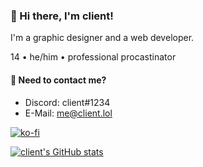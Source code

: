 ### 👋 Hi there, I'm client!
I'm a graphic designer and a web  developer.

14 • he/him • professional procastinator

#### 💬 Need to contact me?
* Discord: client#1234
* E-Mail: me@client.lol

[![ko-fi](https://www.ko-fi.com/img/githubbutton_sm.svg)](https://ko-fi.com/Q5Q12WY9S)

[![client's GitHub stats](https://github-readme-stats.vercel.app/api?username=client&count_private=true&hide_border&theme=dark)](https://github.com/anuraghazra/github-readme-stats)

